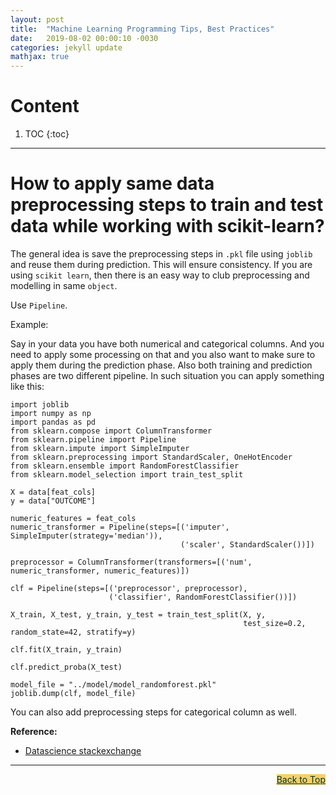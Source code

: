```yaml
---
layout: post
title:  "Machine Learning Programming Tips, Best Practices"
date:   2019-08-02 00:00:10 -0030
categories: jekyll update
mathjax: true
---
```


# Content

1. TOC
{:toc}

---

# How to apply same data preprocessing steps to train and test data while working with scikit-learn?

The general idea is save the preprocessing steps in `.pkl` file using `joblib` and reuse them during prediction. This will ensure consistency. If you are using `scikit learn`, then there is an easy way to club preprocessing and modelling in same `object`.

Use `Pipeline`.

Example:

Say in your data you have both numerical and categorical columns. And you need to apply some processing on that and you also want to make sure to apply them during the prediction phase. Also both training and prediction phases are two different pipeline. In such situation you can apply something like this:

```
import joblib
import numpy as np
import pandas as pd
from sklearn.compose import ColumnTransformer
from sklearn.pipeline import Pipeline
from sklearn.impute import SimpleImputer
from sklearn.preprocessing import StandardScaler, OneHotEncoder
from sklearn.ensemble import RandomForestClassifier
from sklearn.model_selection import train_test_split

X = data[feat_cols]
y = data["OUTCOME"]

numeric_features = feat_cols
numeric_transformer = Pipeline(steps=[('imputer', SimpleImputer(strategy='median')),
                                      ('scaler', StandardScaler())])

preprocessor = ColumnTransformer(transformers=[('num', numeric_transformer, numeric_features)])

clf = Pipeline(steps=[('preprocessor', preprocessor),
                      ('classifier', RandomForestClassifier())])

X_train, X_test, y_train, y_test = train_test_split(X, y, 
                                                    test_size=0.2, random_state=42, stratify=y)

clf.fit(X_train, y_train)

clf.predict_proba(X_test)

model_file = "../model/model_randomforest.pkl"
joblib.dump(clf, model_file)

```

You can also add preprocessing steps for categorical column as well.

**Reference:**

- [Datascience stackexchange](https://datascience.stackexchange.com/questions/48026/how-to-correctly-apply-the-same-data-transformation-used-on-the-training-datas)


----

<a href="#Top" style="color:#023628;background-color: #f7d06a;float: right;">Back to Top</a>